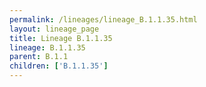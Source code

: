 ```yaml
---
permalink: /lineages/lineage_B.1.1.35.html
layout: lineage_page
title: Lineage B.1.1.35
lineage: B.1.1.35
parent: B.1.1
children: ['B.1.1.35']
---
```

